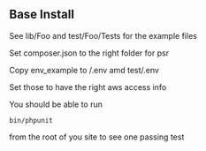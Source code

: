 ## Base Install

See lib/Foo and test/Foo/Tests for the example files

Set composer.json to the right folder for psr


Copy env_example to /.env amd test/.env

Set those to have the right aws access info

You should be able to run

~~~
bin/phpunit
~~~

from the root of you site to see one passing test